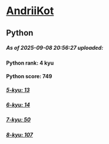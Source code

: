 # [AndriiKot](https://www.codewars.com/users/AndriiKot) 
## Python

##### As of 2025-09-08 20:56:27 uploaded:

#### Python rank: 4 kyu

#### Python score: 749

##### [5-kyu: 13](https://github.com/AndriiKot/Python__CodeWars/tree/main/kyu-5)

##### [6-kyu: 14](https://github.com/AndriiKot/Python__CodeWars/tree/main/kyu-6)

##### [7-kyu: 50](https://github.com/AndriiKot/Python__CodeWars/tree/main/kyu-7)

##### [8-kyu: 107](https://github.com/AndriiKot/Python__CodeWars/tree/main/kyu-8)

